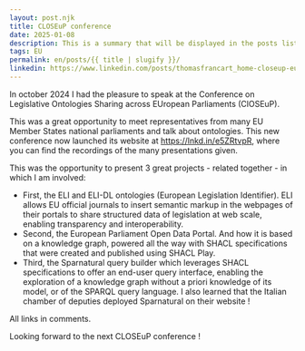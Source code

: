 ```yaml
---
layout: post.njk
title: CLOSEuP conference
date: 2025-01-08
description: This is a summary that will be displayed in the posts list
tags: EU
permalink: en/posts/{{ title | slugify }}/
linkedin: https://www.linkedin.com/posts/thomasfrancart_home-closeup-european-parliament-activity-7280886147508047872-r3IN?utm_source=share&utm_medium=member_desktop
---
```


In october 2024 I had the pleasure to speak at the Conference on Legislative Ontologies Sharing across EUropean Parliaments (ClOSEuP).


This was a great opportunity to meet representatives from many EU Member States national parliaments and talk about ontologies. This new conference now launched its website at https://lnkd.in/e5ZRtvpR, where you can find the recordings of the many presentations given.


This was the opportunity to present 3 great projects - related together - in which I am involved:


- First, the ELI and ELI-DL ontologies (European Legislation Identifier). ELI allows EU official journals to insert semantic markup in the webpages of their portals to share structured data of legislation at web scale, enabling transparency and interoperability.
- Second, the European Parliament Open Data Portal. And how it is based on a knowledge graph, powered all the way with SHACL specifications that were created and published using SHACL Play.
- Third, the Sparnatural query builder which leverages SHACL specifications to offer an end-user query interface, enabling the exploration of a knowledge graph without a priori knowledge of its model, or of the SPARQL query language. I also learned that the Italian chamber of deputies deployed Sparnatural on their website !


All links in comments.


Looking forward to the next CLOSEuP conference !
